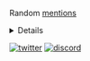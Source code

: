 Random [mentions](https://fr4nkfletcher.github.io/about/#mentions)
<details>

![Anurag's GitHub stats](https://github-readme-stats.vercel.app/api?username=Fr4nkFletcher&show_icons=true&theme=dark)

[![Top Langs](https://github-readme-stats.vercel.app/api/top-langs/?username=Fr4nkFletcher&layout=compact&theme=dark)](https://github.com/anuraghazra/github-readme-stats)

[![GitHub Streak](https://github-readme-streak-stats.herokuapp.com?user=Fr4nkFletcher&theme=dark&hide_border=true)](https://git.io/streak-stats)


[![Fr4nkFletcher's github activity graph](https://github-readme-activity-graph.vercel.app/graph?username=Fr4nkFletcher&theme=react)](https://github.com/ashutosh00710/github-readme-activity-graph)
</details>

[![twitter](https://img.shields.io/badge/Follow-%231DA1F2.svg?style=flat&logo=x&logoColor=white&color=1F285E)](https://twitter.com/Fr4nkFletcher)
[![discord](https://img.shields.io/badge/Discord-@0xbangbang-7289DA?style=flat&logo=discord&logoColor=white)](https://discord.com/users/1165406778901663877)
